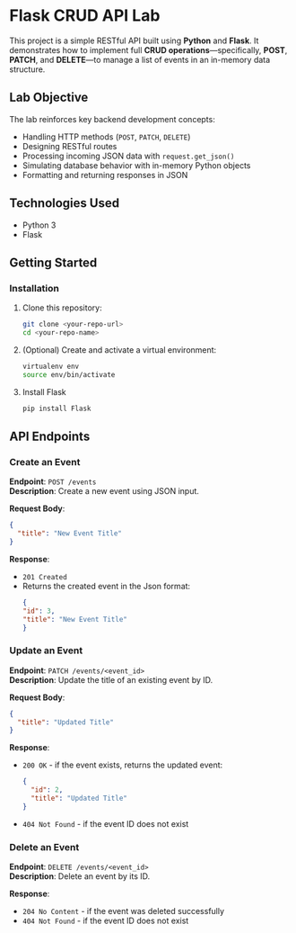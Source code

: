 # Flask CRUD API Lab

This project is a simple RESTful API built using **Python** and **Flask**. It demonstrates how to implement full **CRUD operations**—specifically, **POST**, **PATCH**, and **DELETE**—to manage a list of events in an in-memory data structure.

## Lab Objective

The lab reinforces key backend development concepts:

- Handling HTTP methods (`POST`, `PATCH`, `DELETE`)
- Designing RESTful routes
- Processing incoming JSON data with `request.get_json()`
- Simulating database behavior with in-memory Python objects
- Formatting and returning responses in JSON

## Technologies Used

- Python 3
- Flask

## Getting Started

### Installation

1. Clone this repository:
   ```bash
   git clone <your-repo-url>
   cd <your-repo-name>
2. (Optional) Create and activate a virtual environment:
    ```bash
    virtualenv env
    source env/bin/activate 
    ```
3. Install Flask
    ```bash
    pip install Flask
    ```
## API Endpoints

### Create an Event

**Endpoint**: `POST /events`  
**Description**: Create a new event using JSON input.

**Request Body**:
```json
{
  "title": "New Event Title"
}
```
**Response**:
- `201 Created`
- Returns the created event in the Json format:
  ```json
  {
  "id": 3,
  "title": "New Event Title"
  }
  ```
### Update an Event

**Endpoint**: `PATCH /events/<event_id>` <br>
**Description**: Update the title of an existing event by ID.

**Request Body**:
```json
{
  "title": "Updated Title"
}
```

**Response**:
- `200 OK` - if the event exists, returns the updated event:
  ```json
  {
    "id": 2,
    "title": "Updated Title"
  }
  ```
- `404 Not Found` - if the event ID does not exist

### Delete an Event

**Endpoint**: `DELETE /events/<event_id>` <br>
**Description**: Delete an event by its ID.

**Response**:
- `204 No Content` - if the event was deleted successfully
- `404 Not Found` - if the event ID does not exist






